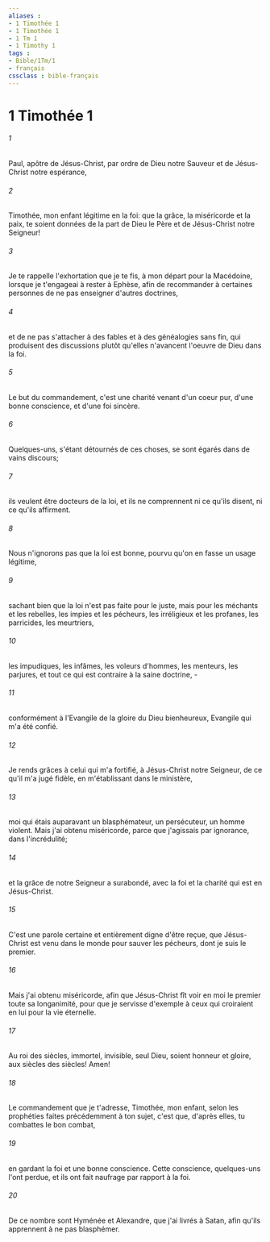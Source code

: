```yaml
---
aliases : 
- 1 Timothée 1
- 1 Timothée 1
- 1 Tm 1
- 1 Timothy 1
tags : 
- Bible/1Tm/1
- français
cssclass : bible-français
---
```


# 1 Timothée 1

###### 1
Paul, apôtre de Jésus-Christ, par ordre de Dieu notre Sauveur et de Jésus-Christ notre espérance,
###### 2
Timothée, mon enfant légitime en la foi: que la grâce, la miséricorde et la paix, te soient données de la part de Dieu le Père et de Jésus-Christ notre Seigneur!
###### 3
Je te rappelle l'exhortation que je te fis, à mon départ pour la Macédoine, lorsque je t'engageai à rester à Ephèse, afin de recommander à certaines personnes de ne pas enseigner d'autres doctrines,
###### 4
et de ne pas s'attacher à des fables et à des généalogies sans fin, qui produisent des discussions plutôt qu'elles n'avancent l'oeuvre de Dieu dans la foi.
###### 5
Le but du commandement, c'est une charité venant d'un coeur pur, d'une bonne conscience, et d'une foi sincère.
###### 6
Quelques-uns, s'étant détournés de ces choses, se sont égarés dans de vains discours;
###### 7
ils veulent être docteurs de la loi, et ils ne comprennent ni ce qu'ils disent, ni ce qu'ils affirment.
###### 8
Nous n'ignorons pas que la loi est bonne, pourvu qu'on en fasse un usage légitime,
###### 9
sachant bien que la loi n'est pas faite pour le juste, mais pour les méchants et les rebelles, les impies et les pécheurs, les irréligieux et les profanes, les parricides, les meurtriers,
###### 10
les impudiques, les infâmes, les voleurs d'hommes, les menteurs, les parjures, et tout ce qui est contraire à la saine doctrine, -
###### 11
conformément à l'Evangile de la gloire du Dieu bienheureux, Evangile qui m'a été confié.
###### 12
Je rends grâces à celui qui m'a fortifié, à Jésus-Christ notre Seigneur, de ce qu'il m'a jugé fidèle, en m'établissant dans le ministère,
###### 13
moi qui étais auparavant un blasphémateur, un persécuteur, un homme violent. Mais j'ai obtenu miséricorde, parce que j'agissais par ignorance, dans l'incrédulité;
###### 14
et la grâce de notre Seigneur a surabondé, avec la foi et la charité qui est en Jésus-Christ.
###### 15
C'est une parole certaine et entièrement digne d'être reçue, que Jésus-Christ est venu dans le monde pour sauver les pécheurs, dont je suis le premier.
###### 16
Mais j'ai obtenu miséricorde, afin que Jésus-Christ fît voir en moi le premier toute sa longanimité, pour que je servisse d'exemple à ceux qui croiraient en lui pour la vie éternelle.
###### 17
Au roi des siècles, immortel, invisible, seul Dieu, soient honneur et gloire, aux siècles des siècles! Amen!
###### 18
Le commandement que je t'adresse, Timothée, mon enfant, selon les prophéties faites précédemment à ton sujet, c'est que, d'après elles, tu combattes le bon combat,
###### 19
en gardant la foi et une bonne conscience. Cette conscience, quelques-uns l'ont perdue, et ils ont fait naufrage par rapport à la foi.
###### 20
De ce nombre sont Hyménée et Alexandre, que j'ai livrés à Satan, afin qu'ils apprennent à ne pas blasphémer.
